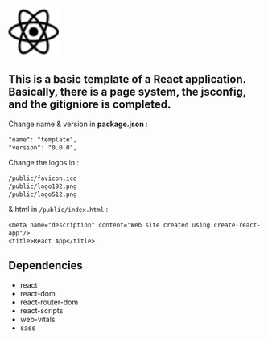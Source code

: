 <img src="https://raw.githubusercontent.com/Nekall/template-react-app/3035507c3f946c17474380f68871d910fd1422f7/src/assets/images/react.svg" alt="react's logo" width="100" height="100">

## This is a basic template of a React application. Basically, there is a page system, the jsconfig, and the gitigniore is completed.

Change name & version in **package.json** : 

    "name": "template",
    "version": "0.0.0",


Change the logos in :

    /public/favicon.ico
    /public/logo192.png
    /public/logo512.png

& html in `/public/index.html`  :

    <meta name="description" content="Web site created using create-react-app"/>
    <title>React App</title>


## Dependencies
 - react
 - react-dom
 - react-router-dom
 - react-scripts
 - web-vitals
 - sass

